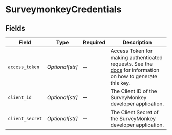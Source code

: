 # SurveymonkeyCredentials


## Fields

| Field                                                                                                                                                                             | Type                                                                                                                                                                              | Required                                                                                                                                                                          | Description                                                                                                                                                                       |
| --------------------------------------------------------------------------------------------------------------------------------------------------------------------------------- | --------------------------------------------------------------------------------------------------------------------------------------------------------------------------------- | --------------------------------------------------------------------------------------------------------------------------------------------------------------------------------- | --------------------------------------------------------------------------------------------------------------------------------------------------------------------------------- |
| `access_token`                                                                                                                                                                    | *Optional[str]*                                                                                                                                                                   | :heavy_minus_sign:                                                                                                                                                                | Access Token for making authenticated requests. See the <a href="https://docs.airbyte.io/integrations/sources/surveymonkey">docs</a> for information on how to generate this key. |
| `client_id`                                                                                                                                                                       | *Optional[str]*                                                                                                                                                                   | :heavy_minus_sign:                                                                                                                                                                | The Client ID of the SurveyMonkey developer application.                                                                                                                          |
| `client_secret`                                                                                                                                                                   | *Optional[str]*                                                                                                                                                                   | :heavy_minus_sign:                                                                                                                                                                | The Client Secret of the SurveyMonkey developer application.                                                                                                                      |